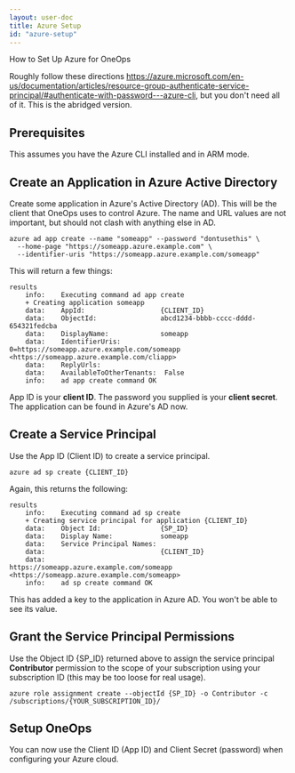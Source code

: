 ```yaml
---
layout: user-doc
title: Azure Setup
id: "azure-setup"
---
```


How to Set Up Azure for OneOps

Roughly follow these directions <https://azure.microsoft.com/en-us/documentation/articles/resource-group-authenticate-service-principal/#authenticate-with-password---azure-cli>, but you don't need all of it.  This is the abridged version.

## Prerequisites

This assumes you have the Azure CLI installed and in ARM mode.

## Create an Application in Azure Active Directory

Create some application in Azure's Active Directory (AD).  This will be the client that OneOps uses to control Azure.  The name and URL values are not important, but should not clash with anything else in AD.

    azure ad app create --name "someapp" --password "dontusethis" \
      --home-page "https://someapp.azure.example.com" \
      --identifier-uris "https://someapp.azure.example.com/someapp"


This will return a few things:


	results
    	info:    Executing command ad app create
    	+ Creating application someapp
    	data:    AppId:                   {CLIENT_ID}
    	data:    ObjectId:                abcd1234-bbbb-cccc-dddd-654321fedcba
    	data:    DisplayName:             someapp
    	data:    IdentifierUris:          0=https://someapp.azure.example.com/someapp <https://someapp.azure.example.com/cliapp>
   	 	data:    ReplyUrls:
    	data:    AvailableToOtherTenants:  False
	    info:    ad app create command OK


App ID is your **client ID**.  The password you supplied is your **client secret**.  The application can be found in Azure's AD now.


## Create a Service Principal

Use the App ID (Client ID) to create a service principal.


	azure ad sp create {CLIENT_ID}


Again, this returns the following:


	results
    	info:    Executing command ad sp create
    	+ Creating service principal for application {CLIENT_ID}
    	data:    Object Id:               {SP_ID}
    	data:    Display Name:            someapp
    	data:    Service Principal Names:
    	data:                             {CLIENT_ID}
    	data:                             https://someapp.azure.example.com/someapp <https://someapp.azure.example.com/someapp>
    	info:    ad sp create command OK


This has added a key to the application in Azure AD.  You won't be able to see its value.

## Grant the Service Principal Permissions

Use the Object ID {SP_ID} returned above to assign the service principal **Contributor** permission to the scope of your subscription using your subscription ID (this may be too loose for real usage).

    azure role assignment create --objectId {SP_ID} -o Contributor -c /subscriptions/{YOUR_SUBSCRIPTION_ID}/


## Setup OneOps

You can now use the Client ID (App ID) and Client Secret (password) when configuring your Azure cloud.

